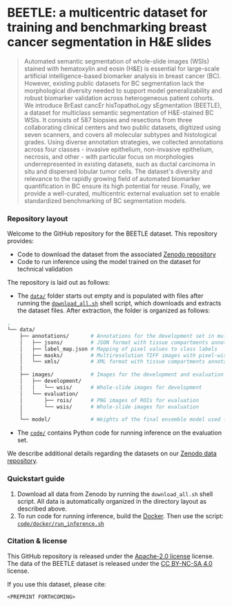 # BEETLE: a multicentric dataset for training and benchmarking breast cancer segmentation in H&E slides

> Automated semantic segmentation of whole-slide images (WSIs) stained with hematoxylin and eosin (H&E) is essential for large-scale artificial intelligence-based biomarker analysis in breast cancer (BC). However, existing public datasets for BC segmentation lack the morphological diversity needed to support model generalizability and robust biomarker validation across heterogeneous patient cohorts. We introduce BrEast cancEr hisTopathoLogy sEgmentation (BEETLE), a dataset for multiclass semantic segmentation of H&E-stained BC WSIs. It consists of 587 biopsies and resections from three collaborating clinical centers and two public datasets, digitized using seven scanners, and covers all molecular subtypes and histological grades. Using diverse annotation strategies, we collected annotations across four classes - invasive epithelium, non-invasive epithelium, necrosis, and other - with particular focus on morphologies underrepresented in existing datasets, such as ductal carcinoma in situ and dispersed lobular tumor cells. The dataset's diversity and relevance to the rapidly growing field of automated biomarker quantification in BC ensure its high potential for reuse. Finally, we provide a well-curated, multicentric external evaluation set to enable standardized benchmarking of BC segmentation models.

### Repository layout

Welcome to the GitHub repository for the BEETLE dataset. This repository provides:

* Code to download the dataset from the associated [Zenodo repository](https://zenodo.org/records/16812932)
* Code to run inference using the model trained on the dataset for technical validation

The repository is laid out as follows:

* The [`data/`](data/) folder starts out empty and is populated with files after running the [`download_all.sh`](download_all.sh) shell script, which downloads and extracts the dataset files. After extraction, the folder is organized as follows:

```bash
.
└── data/
    ├── annotations/       # Annotations for the development set in multiple formats        
    │   ├── jsons/         # JSON format with tissue compartments annotated as polygons
    │   ├── label_map.json # Mapping of pixel values to class labels
    │   ├── masks/         # Multiresolution TIFF images with pixel-wise class labels
    │   └── xmls/          # XML format with tissue compartments annotated as polygons
    │
    ├── images/            # Images for the development and evaluation sets
    │   ├── development/
    │   │   └── wsis/      # Whole-slide images for development
    │   └── evaluation/
    │       ├── rois/      # PNG images of ROIs for evaluation
    │       └── wsis/      # Whole-slide images for evaluation
    │
    └── model/             # Weights of the final ensemble model used for technical validation
```

* The [`code/`](code/) contains Python code for running inference on the evaluation set.

We describe additional details regarding the datasets on our [Zenodo data repository](https://zenodo.org/records/16812932).

### Quickstart guide
1. Download all data from Zenodo by running the `download_all.sh` shell script. All data is automatically organized in the directory layout as described above.
2. To run code for running inference, build the [Docker](code/docker/Dockerfile). Then use the script: [`code/docker/run_inference.sh`](code/docker/run_inference.sh)

### Citation & license
This GitHub repository is released under the [Apache-2.0 license](LICENSE) license. The data of the BEETLE dataset is released under the [CC BY-NC-SA 4.0](https://creativecommons.org/licenses/by-nc-sa/4.0/) license.

If you use this dataset, please cite:
```
<PREPRINT FORTHCOMING>
```
